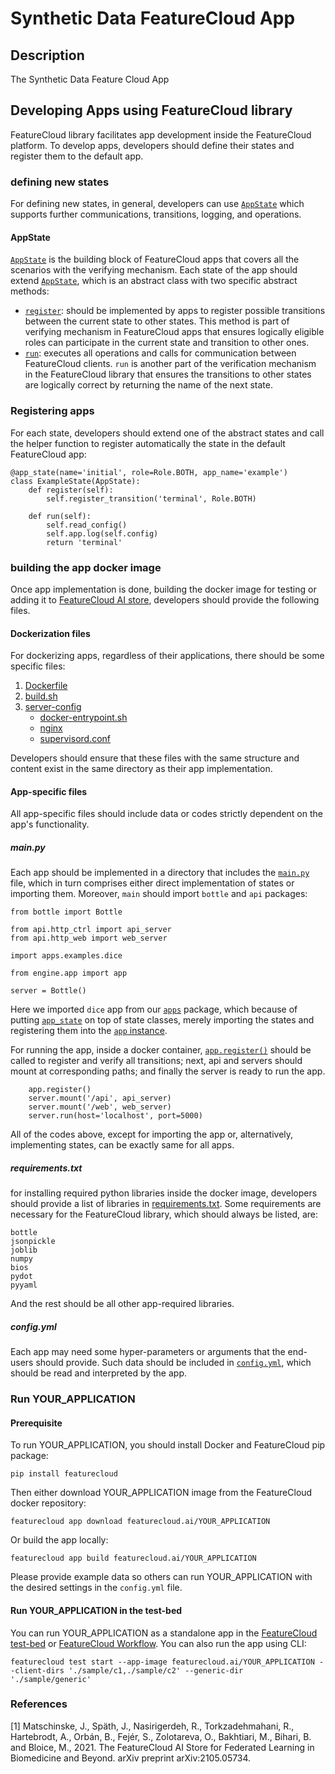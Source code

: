 # Synthetic Data FeatureCloud App 

## Description
The Synthetic Data Feature Cloud App 

## Developing Apps using FeatureCloud library
FeatureCloud library facilitates app development inside the FeatureCloud platform. To develop apps, developers
should define their states and register them to the default app.

### defining new states
For defining new states, in general, developers can use [`AppState`](engine/README.md#appstate-defining-custom-states)
which supports further communications, transitions, logging, and operations.

#### AppState
[`AppState`](engine/README.md#appstate-defining-custom-states) is the building block of FeatureCloud apps that covers
all the scenarios with the verifying mechanism. Each state of 
the app should extend [`AppState`](engine/README.md#appstate-defining-custom-states), which is an abstract class with two specific abstract methods:
- [`register`](engine/README.md#registering-a-specific-transition-for-state-register_transition):
should be implemented by apps to register possible transitions between the current state to other states.
This method is part of verifying mechanism in FeatureCloud apps that ensures logically eligible roles can participate in the current state
and transition to other ones.
- [`run`](engine/README.md#executing-states-computation-run): executes all operations and calls for communication between FeatureCloud clients.
`run` is another part of the verification mechanism in the FeatureCloud library that ensures the transitions to other states are logically correct
by returning the name of the next state.


### Registering apps
For each state, developers should extend one of the abstract states and call the helper function to register automatically
the state in the default FeatureCloud app:

```angular2html
@app_state(name='initial', role=Role.BOTH, app_name='example')
class ExampleState(AppState):
    def register(self):
        self.register_transition('terminal', Role.BOTH)

    def run(self):
        self.read_config()
        self.app.log(self.config)
        return 'terminal'
```

### building the app docker image
Once app implementation is done, building the docker image for testing or adding it to
[FeatureCloud AI store](https://featurecloud.ai/ai-store?view=store&q=&r=0),
developers should provide the following files.
#### Dockerization files

For dockerizing apps, regardless of their applications, there should be some specific files:

1. [Dockerfile](Dockerfile)
2. [build.sh](build.sh)
3. [server-config](server_config)
   - [docker-entrypoint.sh](server_config/docker-entrypoint.sh)
   - [nginx](server_config/nginx)
   - [supervisord.conf](server_config/supervisord.conf)

Developers should ensure that these files with the same structure and content exist in the same directory as their app
implementation. 


#### App-specific files
All app-specific files should include data or codes strictly dependent on the app's functionality.

##### main.py
Each app should be implemented in a directory that includes the [`main.py`](main.py) file, which in turn comprises either direct
implementation of states or importing them. Moreover, `main` should import `bottle` and `api` packages:
```angular2html
from bottle import Bottle

from api.http_ctrl import api_server
from api.http_web import web_server

import apps.examples.dice

from engine.app import app

server = Bottle()
```
Here we imported `dice` app from our [`apps`](apps/README.md) package, which because of putting 
[`app_state`](engine/README.md#registering-states-to-the-app-app_state) on top of state classes, 
merely importing the states and registering them into the [`app` instance](engine/README.md#app-instance).     

For running the app, inside a docker container, [`app.register()`](engine/README.md#registering-all-transitions-appregister)
should be called to register and verify all transitions; next, api and servers should mount at corresponding paths; and finally
the server is ready to run the app.

```angular2html
    app.register()
    server.mount('/api', api_server)
    server.mount('/web', web_server)
    server.run(host='localhost', port=5000)
```

All of the codes above, except for importing the app or, alternatively, implementing states, can be exactly same for all apps.  

##### requirements.txt
for installing required python libraries inside the docker image, developers should provide a list of libraries in [requirements.txt](requirements.txt).
Some requirements are necessary for the FeatureCloud library, which should always be listed, are:
```angular2html
bottle
jsonpickle
joblib
numpy
bios
pydot
pyyaml
```

And the rest should be all other app-required libraries.

##### config.yml
Each app may need some hyper-parameters or arguments that the end-users should provide. Such data should be included
in [`config.yml`](apps/README.md#config-file), which should be read and interpreted by the app. 

### Run YOUR_APPLICATION

#### Prerequisite

To run YOUR_APPLICATION, you should install Docker and FeatureCloud pip package:

```shell
pip install featurecloud
```

Then either download YOUR_APPLICATION image from the FeatureCloud docker repository:

```shell
featurecloud app download featurecloud.ai/YOUR_APPLICATION
```

Or build the app locally:

```shell
featurecloud app build featurecloud.ai/YOUR_APPLICATION
```

Please provide example data so others can run YOUR_APPLICATION with the desired settings in the `config.yml` file.

#### Run YOUR_APPLICATION in the test-bed

You can run YOUR_APPLICATION as a standalone app in the [FeatureCloud test-bed](https://featurecloud.ai/development/test) or [FeatureCloud Workflow](https://featurecloud.ai/projects). You can also run the app using CLI:

```shell
featurecloud test start --app-image featurecloud.ai/YOUR_APPLICATION --client-dirs './sample/c1,./sample/c2' --generic-dir './sample/generic'
```



### References
<a id="1">[1]</a> 
Matschinske, J., Späth, J., Nasirigerdeh, R., Torkzadehmahani, R., Hartebrodt, A., Orbán, B., Fejér, S., Zolotareva,
O., Bakhtiari, M., Bihari, B. and Bloice, M., 2021.
The FeatureCloud AI Store for Federated Learning in Biomedicine and Beyond. arXiv preprint arXiv:2105.05734.

